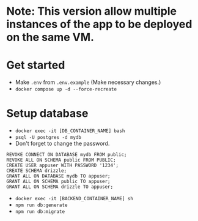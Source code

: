 # Note: This version allow multiple instances of the app to be deployed on the same VM.

# Get started

- Make `.env` from `.env.example` (Make necessary changes.)
- `docker compose up -d --force-recreate`

# Setup database

- `docker exec -it [DB_CONTAINER_NAME] bash`
- `psql -U postgres -d mydb`
- Don't forget to change the password.

```
REVOKE CONNECT ON DATABASE mydb FROM public;
REVOKE ALL ON SCHEMA public FROM PUBLIC;
CREATE USER appuser WITH PASSWORD '1234';
CREATE SCHEMA drizzle;
GRANT ALL ON DATABASE mydb TO appuser;
GRANT ALL ON SCHEMA public TO appuser;
GRANT ALL ON SCHEMA drizzle TO appuser;
```

- `docker exec -it [BACKEND_CONTAINER_NAME] sh`
- `npm run db:generate`
- `npm run db:migrate`
